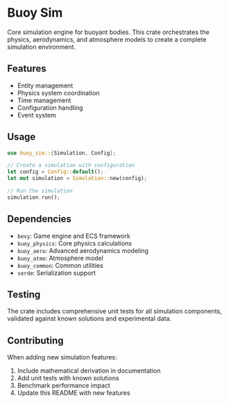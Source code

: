 # Buoy Sim

Core simulation engine for buoyant bodies. This crate orchestrates the physics, aerodynamics, and atmosphere models to create a complete simulation environment.

## Features

- Entity management
- Physics system coordination
- Time management
- Configuration handling
- Event system

## Usage

```rust
use buoy_sim::{Simulation, Config};

// Create a simulation with configuration
let config = Config::default();
let mut simulation = Simulation::new(config);

// Run the simulation
simulation.run();
```

## Dependencies

- `bevy`: Game engine and ECS framework
- `buoy_physics`: Core physics calculations
- `buoy_aero`: Advanced aerodynamics modeling
- `buoy_atmo`: Atmosphere model
- `buoy_common`: Common utilities
- `serde`: Serialization support

## Testing

The crate includes comprehensive unit tests for all simulation components, validated against known solutions and experimental data.

## Contributing

When adding new simulation features:
1. Include mathematical derivation in documentation
2. Add unit tests with known solutions
3. Benchmark performance impact
4. Update this README with new features 